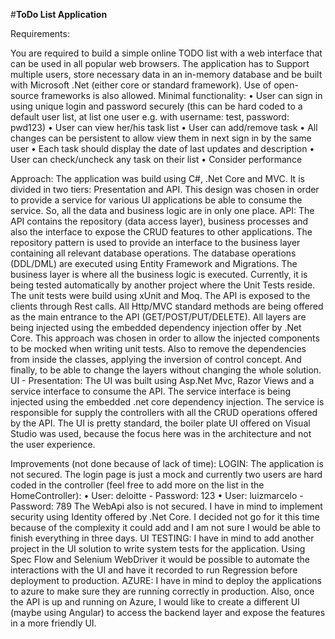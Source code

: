 
#**ToDo List Application**

Requirements:

You are required to build a simple online TODO list with a web interface that can be used in all popular web browsers. The application has to Support multiple users, store necessary data in an in-memory database and be built with Microsoft .Net (either core or standard framework). Use of open-source frameworks is also allowed.
Minimal functionality:
•	User can sign in using unique login and password securely (this can be hard coded to a default user list, at list one user e.g. with username: test, password: pwd123)
•	User can view her/his task list
•	User can add/remove task
•	All changes can be persistent to allow view them in next sign in by the same user
•	Each task should display the date of last updates and description
•	User can check/uncheck any task on their list
•	Consider performance

Approach:
The application was build using C#, .Net Core and MVC. It is divided in two tiers: Presentation and API. This design was chosen in order to provide a service for various UI applications be able to consume the service. So, all the data and business logic are in only one place.
API:
The API contains the repository (data access layer), business processes and also the interface to expose the CRUD features to other applications. The repository pattern is used to provide an interface to the business layer containing all relevant database operations. The database operations (DDL/DML) are executed using Entity Framework and Migrations.
The business layer is where all the business logic is executed. Currently, it is being tested automatically by another project where the Unit Tests reside. The unit tests were build using xUnit and Moq.
The API is exposed to the clients through Rest calls. All Http/MVC standard methods are being offered as the main entrance to the API (GET/POST/PUT/DELETE). 
All layers are being injected using the embedded dependency injection offer by .Net Core. This approach was chosen in order to allow the injected components to be mocked when writing unit tests. Also to remove the dependencies from inside the classes, applying the inversion of control concept. And finally, to be able to change the layers without changing the whole solution.
UI - Presentation:
The UI was built using Asp.Net Mvc, Razor Views and a service interface to consume the API. The service interface is being injected using the embedded .net core dependency injection. The service is responsible for supply the controllers with all the CRUD operations offered by the API.
The UI is pretty standard, the boiler plate UI offered on Visual Studio was used, because the focus here was in the architecture and not the user experience.

Improvements (not done because of lack of time):
LOGIN:
The application is not secured. The login page is just a mock and currently two users are hard coded in the controller (feel free to add more on the list in the HomeController):
•	User: deloitte - Password: 123
•	User: luizmarcelo - Password: 789
 The WebApi also is not secured. I have in mind to implement security using Identity offered by .Net Core. I decided not go for it this time because of the complexity it could add and I am not sure I would be able to finish everything in three days.
UI TESTING:
I have in mind to add another project in the UI solution to write system tests for the application. Using Spec Flow and Selenium WebDriver it would be possible to automate the interactions with the UI and have it recorded to run Regression before deployment to production.
AZURE:
I have in mind to deploy the applications to azure to make sure they are running correctly in production. Also, once the API is up and running on Azure, I would like to create a different UI (maybe using Angular) to access the backend layer and expose the features in a more friendly UI.

